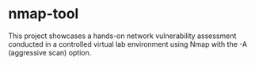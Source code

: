# nmap-tool
This project showcases a hands-on network vulnerability assessment conducted in a controlled virtual lab environment using Nmap with the -A (aggressive scan) option. 
